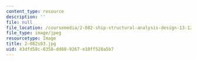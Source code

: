 ```yaml
---
content_type: resource
description: ''
file: null
file_location: /coursemedia/2-082-ship-structural-analysis-design-13-122-spring-2003/43dfd58c0358dd809267e10ff528a5b7_2-082s03.jpg
file_type: image/jpeg
resourcetype: Image
title: 2-082s03.jpg
uid: 43dfd58c-0358-dd80-9267-e10ff528a5b7
---
```

